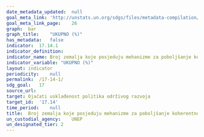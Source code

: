 ```yaml
---	
date_metadata_updated:	null
goal_meta_link:	'http://unstats.un.org/sdgs/files/metadata-compilation/Metadata-Goal-17.pdf'
goal_meta_link_page:	26
graph:	bar
graph_title:	"UKUPNO (%)"
has_metadata:	false
indicator:	17.14.1
indicator_definition:	
indicator_name:	Broj zemalja koje posjeduju mehanizme za poboljšanje koherentnosti politika održivog razvoja
indicator_variable:	"UKUPNO (%)"
layout:	indicator
periodicity:	null
permalink:	/17-14-1/
sdg_goal:	17
source_url:	
target:	Ojačati usklađenost politika održivog razvoja
target_id:	'17.14'
time_period:	null
title:	Broj zemalja koje posjeduju mehanizme za poboljšanje koherentnosti politika održivog razvoja
un_custodial_agency:	UNEP
un_designated_tier:	2
---	
```

